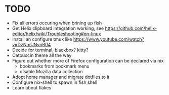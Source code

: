 # TODO

- Fix all errors occuring when brining up fish
- Get Helix clipboard integration working, see https://github.com/helix-editor/helix/wiki/Troubleshooting#on-linux
- Install an configure tmux like https://www.youtube.com/watch?v=DzNmUNvnB04
- Decide for terminal, blackbox? kitty?
- Catpuccin theme all the way
- Figure out whether more of Firefox configuration can be declared via nix
  - bookmarks from bookmark menu
  - disable Mozilla data collection
- Adopt home manager and migrate dotfiles to it
- Configure nix-shell to spawn in fish shell
- Learn about flakes

